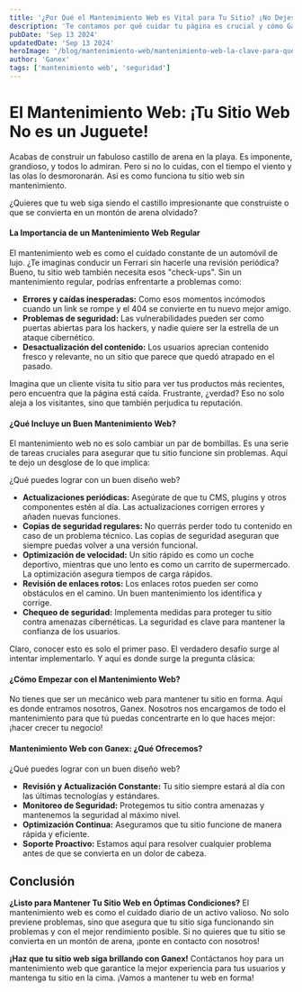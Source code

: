 ```yaml
---
title: '¿Por Qué el Mantenimiento Web es Vital para Tu Sitio? ¡No Dejes que Tu Web se Oxide!'
description: 'Te contamos por qué cuidar tu página es crucial y cómo Ganex puede ayudarte.'
pubDate: 'Sep 13 2024'
updatedDate: 'Sep 13 2024'
heroImage: '/blog/mantenimiento-web/mantenimiento-web-la-clave-para-que-funcione.jpg'
author: 'Ganex'
tags: ['mantenimiento web', 'seguridad']
---
```


# El Mantenimiento Web: ¡Tu Sitio Web No es un Juguete!
Acabas de construir un fabuloso castillo de arena en la playa. Es imponente, grandioso, y todos lo admiran. Pero si no lo cuidas, con el tiempo el viento y las olas lo desmoronarán. Así es como funciona tu sitio web sin mantenimiento.

¿Quieres que tu web siga siendo el castillo impresionante que construiste o que se convierta en un montón de arena olvidado?

#### La Importancia de un Mantenimiento Web Regular
El mantenimiento web es como el cuidado constante de un automóvil de lujo. ¿Te imaginas conducir un Ferrari sin hacerle una revisión periódica? Bueno, tu sitio web también necesita esos "check-ups". Sin un mantenimiento regular, podrías enfrentarte a problemas como:
   - **Errores y caídas inesperadas:** Como esos momentos incómodos cuando un link se rompe y el 404 se convierte en tu nuevo mejor amigo.
   - **Problemas de seguridad:** Las vulnerabilidades pueden ser como puertas abiertas para los hackers, y nadie quiere ser la estrella de un ataque cibernético.
   - **Desactualización del contenido:** Los usuarios aprecian contenido fresco y relevante, no un sitio que parece que quedó atrapado en el pasado.

Imagina que un cliente visita tu sitio para ver tus productos más recientes, pero encuentra que la página está caída. Frustrante, ¿verdad? Eso no solo aleja a los visitantes, sino que también perjudica tu reputación.

#### ¿Qué Incluye un Buen Mantenimiento Web?
El mantenimiento web no es solo cambiar un par de bombillas. Es una serie de tareas cruciales para asegurar que tu sitio funcione sin problemas. Aquí te dejo un desglose de lo que implica:

¿Qué puedes lograr con un buen diseño web?
- **Actualizaciones periódicas:** Asegúrate de que tu CMS, plugins y otros componentes estén al día. Las actualizaciones corrigen errores y añaden nuevas funciones.
- **Copias de seguridad regulares:** No querrás perder todo tu contenido en caso de un problema técnico. Las copias de seguridad aseguran que siempre puedas volver a una versión funcional.
- **Optimización de velocidad:** Un sitio rápido es como un coche deportivo, mientras que uno lento es como un carrito de supermercado. La optimización asegura tiempos de carga rápidos.
- **Revisión de enlaces rotos:** Los enlaces rotos pueden ser como obstáculos en el camino. Un buen mantenimiento los identifica y corrige.
- **Chequeo de seguridad:** Implementa medidas para proteger tu sitio contra amenazas cibernéticas. La seguridad es clave para mantener la confianza de los usuarios.

Claro, conocer esto es solo el primer paso. El verdadero desafío surge al intentar implementarlo. Y aquí es donde surge la pregunta clásica:

#### ¿Cómo Empezar con el Mantenimiento Web?
No tienes que ser un mecánico web para mantener tu sitio en forma. Aquí es donde entramos nosotros, Ganex. Nosotros nos encargamos de todo el mantenimiento para que tú puedas concentrarte en lo que haces mejor: ¡hacer crecer tu negocio!

#### Mantenimiento Web con Ganex: ¿Qué Ofrecemos?
¿Qué puedes lograr con un buen diseño web?
- **Revisión y Actualización Constante:** Tu sitio siempre estará al día con las últimas tecnologías y estándares.
- **Monitoreo de Seguridad:** Protegemos tu sitio contra amenazas y mantenemos la seguridad al máximo nivel.
- **Optimización Continua:** Aseguramos que tu sitio funcione de manera rápida y eficiente.
- **Soporte Proactivo:** Estamos aquí para resolver cualquier problema antes de que se convierta en un dolor de cabeza.

## Conclusión
**¿Listo para Mantener Tu Sitio Web en Óptimas Condiciones?**
El mantenimiento web es como el cuidado diario de un activo valioso. No solo previene problemas, sino que asegura que tu sitio siga funcionando sin problemas y con el mejor rendimiento posible. Si no quieres que tu sitio se convierta en un montón de arena, ¡ponte en contacto con nosotros!

**¡Haz que tu sitio web siga brillando con Ganex!** Contáctanos hoy para un mantenimiento web que garantice la mejor experiencia para tus usuarios y mantenga tu sitio en la cima. ¡Vamos a mantener tu web en forma!
